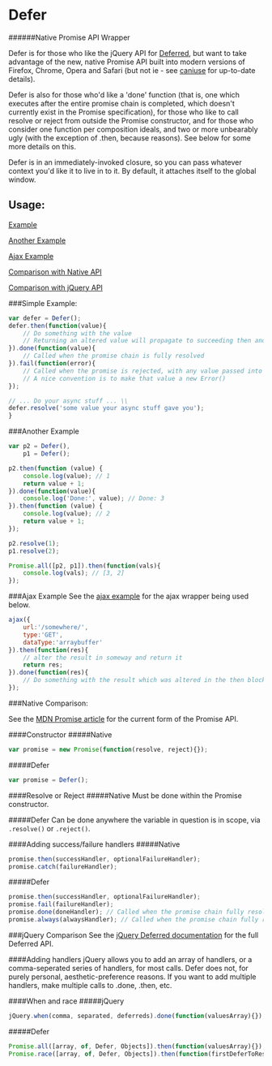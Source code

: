 Defer
=====
######Native Promise API Wrapper

Defer is for those who like the jQuery API for [Deferred](http://api.jquery.com/category/deferred-object/), but
want to take advantage of the new, native Promise API built into modern versions of Firefox, Chrome, Opera and Safari
(but not ie - see [caniuse](http://caniuse.com/#feat=promises) for up-to-date details).

Defer is also for those who'd like a 'done' function (that is, one which executes after the entire promise chain
is completed, which doesn't currently exist in the Promise specification), for those who like to call resolve or reject
from outside the Promise constructor, and for those who consider one function per composition ideals, and two or more
unbearably ugly (with the exception of .then, because reasons). See below for some more details on this.

Defer is in an immediately-invoked closure, so you can pass whatever context you'd like it to live in to it. By default,
it attaches itself to the global window.

Usage:
------
[Example](#simple-example)

[Another Example](#another-example)

[Ajax Example](#ajax-example)

[Comparison with Native API](#native-comparison)

[Comparison with jQuery API](#jquery-comparison)

###Simple Example:

```javascript
var defer = Defer();
defer.then(function(value){
    // Do something with the value
    // Returning an altered value will propagate to succeeding then and done calls
}).done(function(value){
    // Called when the promise chain is fully resolved
}).fail(function(error){
    // Called when the promise is rejected, with any value passed into reject
    // A nice convention is to make that value a new Error()
});

// ... Do your async stuff ... \\
defer.resolve('some value your async stuff gave you');
}
```

###Another Example

```javascript
var p2 = Defer(),
    p1 = Defer();

p2.then(function (value) {
    console.log(value); // 1
    return value + 1;
}).done(function(value){
    console.log('Done:', value); // Done: 3
}).then(function (value) {
    console.log(value); // 2
    return value + 1;
});

p2.resolve(1);
p1.resolve(2);

Promise.all([p2, p1]).then(function(vals){
    console.log(vals); // [3, 2]
});
```

###Ajax Example
See the [ajax example](./DeferAjaxEample.js) for the ajax wrapper being used below.

```javascript
ajax({
    url:'/somewhere/',
    type:'GET',
    dataType:'arraybuffer'
}).then(function(res){
    // alter the result in someway and return it
    return res;
}).done(function(res){
    // Do something with the result which was altered in the then block.
});
```

###Native Comparison:

See the [MDN Promise article](https://developer.mozilla.org/en-US/docs/Web/JavaScript/Reference/Global_Objects/Promise)
 for the current form of the Promise API.

####Constructor
#####Native
```javascript
var promise = new Promise(function(resolve, reject){});
```

#####Defer
```javascript
var promise = Defer();
```

####Resolve or Reject
#####Native
Must be done within the Promise constructor.

#####Defer
Can be done anywhere the variable in question is in scope, via ```.resolve()``` or ```.reject()```.

####Adding success/failure handlers
#####Native
```javascript
promise.then(successHandler, optionalFailureHandler);
promise.catch(failureHandler);
```

#####Defer
```javascript
promise.then(successHandler, optionalFailureHandler);
promise.fail(failureHandler);
promise.done(doneHandler); // Called when the promise chain fully resolves - not present in native Promise
promise.always(alwaysHandler); // Called when the promise chain fully resolves, or is rejected - not present in native Promise
```

###jQuery Comparison
See the [jQuery Deferred documentation](http://api.jquery.com/category/deferred-object/) for the full Deferred API.

####Adding handlers
jQuery allows you to add an array of handlers, or a comma-seperated series of handlers, for most calls.
Defer does not, for purely personal, aesthetic-preference reasons. If you want to add multiple handlers,
make multiple calls to .done, .then, etc.

####When and race
#####jQuery
```javascript
jQuery.when(comma, separated, deferreds).done(function(valuesArray){});
```

#####Defer
```javascript
Promise.all([array, of, Defer, Objects]).then(function(valuesArray){});
Promise.race([array, of, Defer, Objects]).then(function(firstDeferToResolveValue){});
```